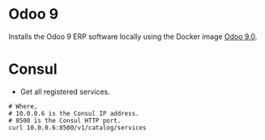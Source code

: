 # Odoo 9

Installs the Odoo 9 ERP software locally using the Docker 
image [Odoo 9.0](https://hub.docker.com/_/odoo/).

# Consul

* Get all registered services.

```
# Where,
# 10.0.0.6 is the Consul IP address.
# 8500 is the Consul HTTP port.
curl 10.0.0.6:8500/v1/catalog/services
```
